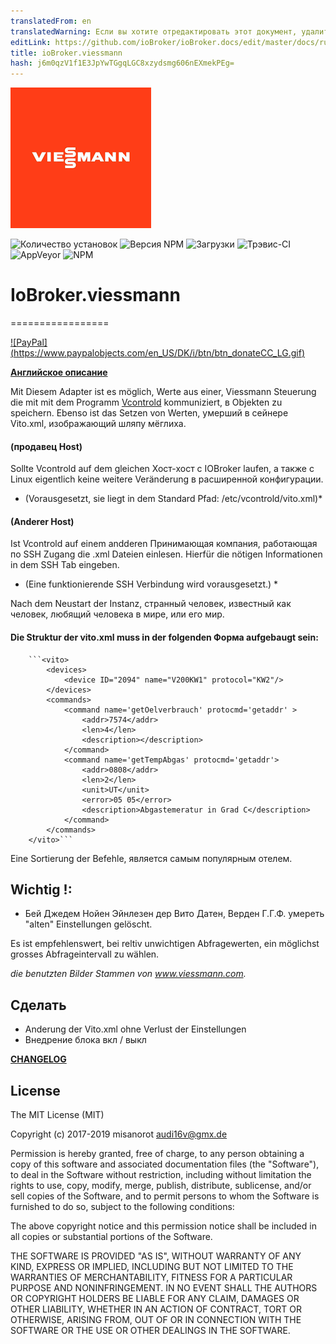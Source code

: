 ```yaml
---
translatedFrom: en
translatedWarning: Если вы хотите отредактировать этот документ, удалите поле «translationFrom», в противном случае этот документ будет снова автоматически переведен
editLink: https://github.com/ioBroker/ioBroker.docs/edit/master/docs/ru/adapterref/iobroker.viessmann/README.md
title: ioBroker.viessmann
hash: j6m0qzV1f1E3JpYwTGgqLGC8xzydsmg606nEXmekPEg=
---
```

![логотип](../../../en/adapterref/iobroker.viessmann/admin/viessmann.png)

![Количество установок](http://iobroker.live/badges/viessmann-stable.svg)
![Версия NPM](http://img.shields.io/npm/v/iobroker.viessmann.svg)
![Загрузки](https://img.shields.io/npm/dm/iobroker.viessmann.svg)
![Трэвис-CI](http://img.shields.io/travis/misanorot/ioBroker.viessmann/master.svg)
![AppVeyor](https://ci.appveyor.com/api/projects/status/github/misanorot/ioBroker.viessmann?branch=master&svg=true)
![NPM](https://nodei.co/npm/iobroker.viessmann.png?downloads=true)

# IoBroker.viessmann
=================

[![PayPal] (https://www.paypalobjects.com/en_US/DK/i/btn/btn_donateCC_LG.gif)](https://www.paypal.com/cgi-bin/webscr?cmd=_s-xclick&hosted_button_id=ZYHW84XXF5REJ&source=url)

**[Английское описание](https://github.com/misanorot/ioBroker.viessmann/blob/master/lib/Readme_en.md)**

Mit Diesem Adapter ist es möglich, Werte aus einer, Viessmann Steuerung die mit mit dem Programm [Vcontrold](https://github.com/openv/vcontrold) kommuniziert, в Objekten zu speichern.
Ebenso ist das Setzen von Werten, умерший в сейнере Vito.xml, изображающий шляпу мёглиха.

#### (продавец Host)
Sollte Vcontrold auf dem gleichen Хост-хост с IOBroker laufen, а также с Linux eigentlich keine weitere Veränderung в расширенной конфигурации.
* (Vorausgesetzt, sie liegt in dem Standard Pfad: /etc/vcontrold/vito.xml)*

#### (Anderer Host)
Ist Vcontrold auf einem andderen Принимающая компания, работающая по SSH Zugang die .xml Dateien einlesen.
Hierfür die nötigen Informationen in dem SSH Tab eingeben.
* (Eine funktionierende SSH Verbindung wird vorausgesetzt.) *

Nach dem Neustart der Instanz, странный человек, известный как человек, любящий человека в мире, или его мир.

#### Die Struktur der vito.xml muss in der folgenden Форма aufgebaugt sein:
		```<vito>
			<devices>
				<device ID="2094" name="V200KW1" protocol="KW2"/>
			</devices>
			<commands>
				<command name='getOelverbrauch' protocmd='getaddr' >
					<addr>7574</addr>
					<len>4</len>
					<description></description>
				</command>
				<command name='getTempAbgas' protocmd='getaddr'>
					<addr>0808</addr>
					<len>2</len>
					<unit>UT</unit>
					<error>05 05</error>
					<description>Abgastemeratur in Grad C</description>
				</command>
			</commands>
		</vito>```

Eine Sortierung der Befehle, является самым популярным отелем.

## Wichtig !:
- Бей Джедем Нойен Эйнлезен дер Вито Датен, Верден Г.Г.Ф. умереть "alten" Einstellungen gelöscht.

Es ist empfehlenswert, bei reltiv unwichtigen Abfragewerten, ein möglichst grosses Abfrageintervall zu wählen.

*die benutzten Bilder Stammen von www.viessmann.com.*

## Сделать
- Anderung der Vito.xml ohne Verlust der Einstellungen
- Внедрение блока вкл / выкл

**[CHANGELOG](https://github.com/misanorot/ioBroker.viessmann/blob/master/changelog.md)**

## License

The MIT License (MIT)

Copyright (c) 2017-2019 misanorot <audi16v@gmx.de>

Permission is hereby granted, free of charge, to any person obtaining a copy
of this software and associated documentation files (the "Software"), to deal
in the Software without restriction, including without limitation the rights
to use, copy, modify, merge, publish, distribute, sublicense, and/or sell
copies of the Software, and to permit persons to whom the Software is
furnished to do so, subject to the following conditions:

The above copyright notice and this permission notice shall be included in
all copies or substantial portions of the Software.

THE SOFTWARE IS PROVIDED "AS IS", WITHOUT WARRANTY OF ANY KIND, EXPRESS OR
IMPLIED, INCLUDING BUT NOT LIMITED TO THE WARRANTIES OF MERCHANTABILITY,
FITNESS FOR A PARTICULAR PURPOSE AND NONINFRINGEMENT. IN NO EVENT SHALL THE
AUTHORS OR COPYRIGHT HOLDERS BE LIABLE FOR ANY CLAIM, DAMAGES OR OTHER
LIABILITY, WHETHER IN AN ACTION OF CONTRACT, TORT OR OTHERWISE, ARISING FROM,
OUT OF OR IN CONNECTION WITH THE SOFTWARE OR THE USE OR OTHER DEALINGS IN
THE SOFTWARE.